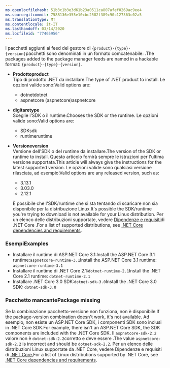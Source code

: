 ```yaml
---
ms.openlocfilehash: 51b3c1b3e3d61b23a0511ca807afef0269ac9ee4
ms.sourcegitcommit: 7588136e355e10cbc2582f389c90c127363c02a5
ms.translationtype: MT
ms.contentlocale: it-IT
ms.lasthandoff: 03/14/2020
ms.locfileid: "77465956"
---
```


<span data-ttu-id="96206-101">I pacchetti aggiunti ai feed del gestore di `{product}-{type}-{version}`pacchetti sono denominati in un formato comcatenabile: .</span><span class="sxs-lookup"><span data-stu-id="96206-101">The packages added to the package manager feeds are named in a hackable format: `{product}-{type}-{version}`.</span></span>

- <span data-ttu-id="96206-102">**Prodotto**</span><span class="sxs-lookup"><span data-stu-id="96206-102">**product**</span></span>\
<span data-ttu-id="96206-103">Tipo di prodotto .NET da installare.</span><span class="sxs-lookup"><span data-stu-id="96206-103">The type of .NET product to install.</span></span> <span data-ttu-id="96206-104">Le opzioni valide sono:</span><span class="sxs-lookup"><span data-stu-id="96206-104">Valid options are:</span></span>

  - <span data-ttu-id="96206-105">dotnet</span><span class="sxs-lookup"><span data-stu-id="96206-105">dotnet</span></span>
  - <span data-ttu-id="96206-106">aspnetcore (aspnetcore)</span><span class="sxs-lookup"><span data-stu-id="96206-106">aspnetcore</span></span>

- <span data-ttu-id="96206-107">**digitare**</span><span class="sxs-lookup"><span data-stu-id="96206-107">**type**</span></span>\
<span data-ttu-id="96206-108">Sceglie l'SDK o il runtime.</span><span class="sxs-lookup"><span data-stu-id="96206-108">Chooses the SDK or the runtime.</span></span> <span data-ttu-id="96206-109">Le opzioni valide sono:</span><span class="sxs-lookup"><span data-stu-id="96206-109">Valid options are:</span></span>

  - <span data-ttu-id="96206-110">SDK</span><span class="sxs-lookup"><span data-stu-id="96206-110">sdk</span></span>
  - <span data-ttu-id="96206-111">runtime</span><span class="sxs-lookup"><span data-stu-id="96206-111">runtime</span></span>

- <span data-ttu-id="96206-112">**Versione**</span><span class="sxs-lookup"><span data-stu-id="96206-112">**version**</span></span>\
<span data-ttu-id="96206-113">Versione dell'SDK o del runtime da installare.</span><span class="sxs-lookup"><span data-stu-id="96206-113">The version of the SDK or runtime to install.</span></span> <span data-ttu-id="96206-114">Questo articolo fornirà sempre le istruzioni per l'ultima versione supportata.</span><span class="sxs-lookup"><span data-stu-id="96206-114">This article will always give the instructions for the latest supported version.</span></span> <span data-ttu-id="96206-115">Le opzioni valide sono qualsiasi versione rilasciata, ad esempio:</span><span class="sxs-lookup"><span data-stu-id="96206-115">Valid options are any released version, such as:</span></span>

  - <span data-ttu-id="96206-116">3.1</span><span class="sxs-lookup"><span data-stu-id="96206-116">3.1</span></span>
  - <span data-ttu-id="96206-117">3.0</span><span class="sxs-lookup"><span data-stu-id="96206-117">3.0</span></span>
  - <span data-ttu-id="96206-118">2.1</span><span class="sxs-lookup"><span data-stu-id="96206-118">2.1</span></span>

  <span data-ttu-id="96206-119">È possibile che l'SDK/runtime che si sta tentando di scaricare non sia disponibile per la distribuzione Linux.</span><span class="sxs-lookup"><span data-stu-id="96206-119">It's possible the SDK/runtime you're trying to download is not available for your Linux distribution.</span></span> <span data-ttu-id="96206-120">Per un elenco delle distribuzioni supportate, vedere [Dipendenze e requisiti](../dependencies.md?pivots=os-linux)di .NET Core .</span><span class="sxs-lookup"><span data-stu-id="96206-120">For a list of supported distributions, see [.NET Core dependencies and requirements](../dependencies.md?pivots=os-linux).</span></span>

### <a name="examples"></a><span data-ttu-id="96206-121">Esempi</span><span class="sxs-lookup"><span data-stu-id="96206-121">Examples</span></span>

- <span data-ttu-id="96206-122">Installare il runtime di ASP.NET Core 3.1:Install the ASP.NET Core 3.1 runtime:`aspnetcore-runtime-3.1`</span><span class="sxs-lookup"><span data-stu-id="96206-122">Install the ASP.NET Core 3.1 runtime: `aspnetcore-runtime-3.1`</span></span>
- <span data-ttu-id="96206-123">Installare il runtime di .NET Core 2.1:`dotnet-runtime-2.1`</span><span class="sxs-lookup"><span data-stu-id="96206-123">Install the .NET Core 2.1 runtime: `dotnet-runtime-2.1`</span></span>
- <span data-ttu-id="96206-124">Installare .NET Core 3.0 SDK:`dotnet-sdk-3.0`</span><span class="sxs-lookup"><span data-stu-id="96206-124">Install the .NET Core 3.0 SDK: `dotnet-sdk-3.0`</span></span>

### <a name="package-missing"></a><span data-ttu-id="96206-125">Pacchetto mancante</span><span class="sxs-lookup"><span data-stu-id="96206-125">Package missing</span></span>

<span data-ttu-id="96206-126">Se la combinazione pacchetto-versione non funziona, non è disponibile.</span><span class="sxs-lookup"><span data-stu-id="96206-126">If the package-version combination doesn't work, it's not available.</span></span> <span data-ttu-id="96206-127">Ad esempio, non esiste un ASP.NET Core SDK, i componenti SDK sono inclusi in .NET Core SDK.</span><span class="sxs-lookup"><span data-stu-id="96206-127">For example, there isn't an ASP.NET Core SDK, the SDK components are included with the .NET Core SDK.</span></span> <span data-ttu-id="96206-128">Il `aspnetcore-sdk-2.2` valore non è `dotnet-sdk-2.2`corretto e deve essere .</span><span class="sxs-lookup"><span data-stu-id="96206-128">The value `aspnetcore-sdk-2.2` is incorrect and should be `dotnet-sdk-2.2`.</span></span> <span data-ttu-id="96206-129">Per un elenco delle distribuzioni Linux supportate da .NET Core, vedere Dipendenze e requisiti di [.NET Core.](../dependencies.md?pivots=os-linux)</span><span class="sxs-lookup"><span data-stu-id="96206-129">For a list of Linux distributions supported by .NET Core, see [.NET Core dependencies and requirements](../dependencies.md?pivots=os-linux).</span></span>
